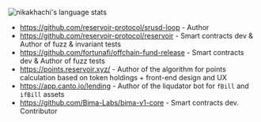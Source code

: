 ![nikakhachi's language stats](https://github-readme-stats.vercel.app/api/top-langs/?username=nikakhachi&hide=HTML&`&langs_count=4&layout=compact)

- https://github.com/reservoir-protocol/srusd-loop - Author
- https://github.com/reservoir-protocol/reservoir - Smart contracts dev & Author of fuzz & invariant tests
- https://github.com/fortunafi/offchain-fund-release - Smart contracts dev & Author of fuzz tests
- https://points.reservoir.xyz/ - Author of the algorithm for points calculation based on token holdings + front-end design and UX
- https://app.canto.io/lending - Author of the liqudator bot for `fBill` and `ifBill` assets
- https://github.com/Bima-Labs/bima-v1-core - Smart contracts dev. Contributor
